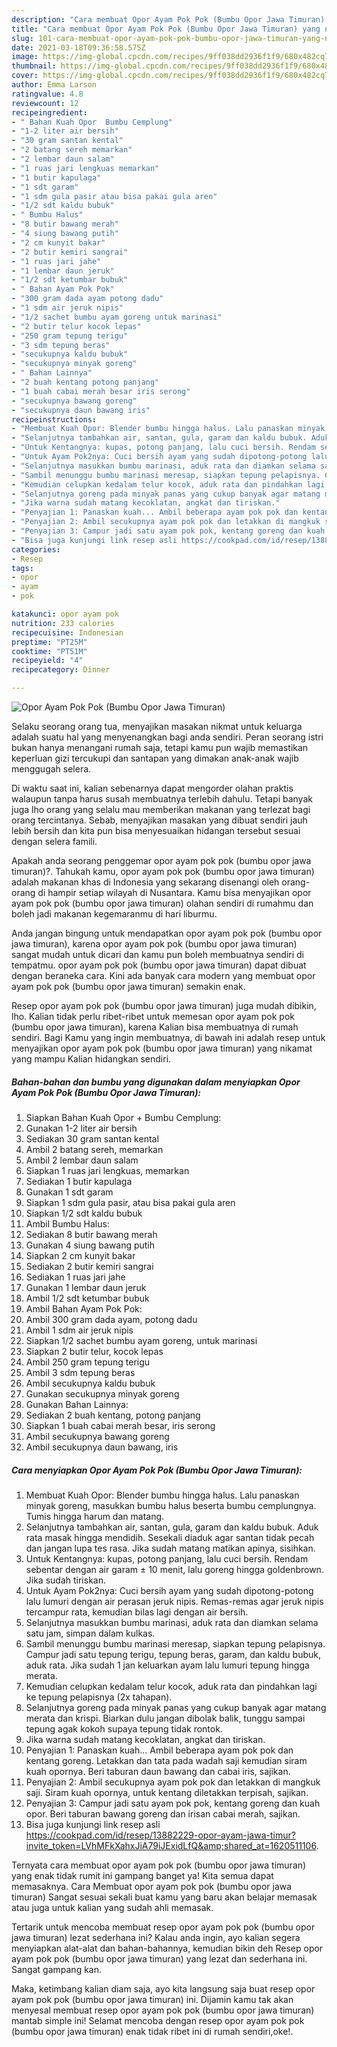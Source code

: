 ```yaml
---
description: "Cara membuat Opor Ayam Pok Pok (Bumbu Opor Jawa Timuran) yang nikmat dan Mudah Dibuat"
title: "Cara membuat Opor Ayam Pok Pok (Bumbu Opor Jawa Timuran) yang nikmat dan Mudah Dibuat"
slug: 101-cara-membuat-opor-ayam-pok-pok-bumbu-opor-jawa-timuran-yang-nikmat-dan-mudah-dibuat
date: 2021-03-18T09:36:58.575Z
image: https://img-global.cpcdn.com/recipes/9ff038dd2936f1f9/680x482cq70/opor-ayam-pok-pok-bumbu-opor-jawa-timuran-foto-resep-utama.jpg
thumbnail: https://img-global.cpcdn.com/recipes/9ff038dd2936f1f9/680x482cq70/opor-ayam-pok-pok-bumbu-opor-jawa-timuran-foto-resep-utama.jpg
cover: https://img-global.cpcdn.com/recipes/9ff038dd2936f1f9/680x482cq70/opor-ayam-pok-pok-bumbu-opor-jawa-timuran-foto-resep-utama.jpg
author: Emma Larson
ratingvalue: 4.8
reviewcount: 12
recipeingredient:
- " Bahan Kuah Opor  Bumbu Cemplung"
- "1-2 liter air bersih"
- "30 gram santan kental"
- "2 batang sereh memarkan"
- "2 lembar daun salam"
- "1 ruas jari lengkuas memarkan"
- "1 butir kapulaga"
- "1 sdt garam"
- "1 sdm gula pasir atau bisa pakai gula aren"
- "1/2 sdt kaldu bubuk"
- " Bumbu Halus"
- "8 butir bawang merah"
- "4 siung bawang putih"
- "2 cm kunyit bakar"
- "2 butir kemiri sangrai"
- "1 ruas jari jahe"
- "1 lembar daun jeruk"
- "1/2 sdt ketumbar bubuk"
- " Bahan Ayam Pok Pok"
- "300 gram dada ayam potong dadu"
- "1 sdm air jeruk nipis"
- "1/2 sachet bumbu ayam goreng untuk marinasi"
- "2 butir telur kocok lepas"
- "250 gram tepung terigu"
- "3 sdm tepung beras"
- "secukupnya kaldu bubuk"
- "secukupnya minyak goreng"
- " Bahan Lainnya"
- "2 buah kentang potong panjang"
- "1 buah cabai merah besar iris serong"
- "secukupnya bawang goreng"
- "secukupnya daun bawang iris"
recipeinstructions:
- "Membuat Kuah Opor: Blender bumbu hingga halus. Lalu panaskan minyak goreng, masukkan bumbu halus beserta bumbu cemplungnya. Tumis hingga harum dan matang."
- "Selanjutnya tambahkan air, santan, gula, garam dan kaldu bubuk. Aduk rata masak hingga mendidih. Sesekali diaduk agar santan tidak pecah dan jangan lupa tes rasa. Jika sudah matang matikan apinya, sisihkan."
- "Untuk Kentangnya: kupas, potong panjang, lalu cuci bersih. Rendam sebentar dengan air garam ± 10 menit, lalu goreng hingga goldenbrown. Jika sudah tiriskan."
- "Untuk Ayam Pok2nya: Cuci bersih ayam yang sudah dipotong-potong lalu lumuri dengan air perasan jeruk nipis. Remas-remas agar jeruk nipis tercampur rata, kemudian bilas lagi dengan air bersih."
- "Selanjutnya masukkan bumbu marinasi, aduk rata dan diamkan selama satu jam, simpan dalam kulkas."
- "Sambil menunggu bumbu marinasi meresap, siapkan tepung pelapisnya. Campur jadi satu tepung terigu, tepung beras, garam, dan kaldu bubuk, aduk rata. Jika sudah 1 jan keluarkan ayam lalu lumuri tepung hingga merata."
- "Kemudian celupkan kedalam telur kocok, aduk rata dan pindahkan lagi ke tepung pelapisnya (2x tahapan)."
- "Selanjutnya goreng pada minyak panas yang cukup banyak agar matang merata dan krispi. Biarkan dulu jangan dibolak balik, tunggu sampai tepung agak kokoh supaya tepung tidak rontok."
- "Jika warna sudah matang kecoklatan, angkat dan tiriskan."
- "Penyajian 1: Panaskan kuah... Ambil beberapa ayam pok pok dan kentang goreng. Letakkan dan tata pada wadah saji kemudian siram kuah opornya. Beri taburan daun bawang dan cabai iris, sajikan."
- "Penyajian 2: Ambil secukupnya ayam pok pok dan letakkan di mangkuk saji. Siram kuah opornya, untuk kentang diletakkan terpisah, sajikan."
- "Penyajian 3: Campur jadi satu ayam pok pok, kentang goreng dan kuah opor. Beri taburan bawang goreng dan irisan cabai merah, sajikan."
- "Bisa juga kunjungi link resep asli https://cookpad.com/id/resep/13882229-opor-ayam-jawa-timur?invite_token=LVhMFkXahxJiA79iJExidLfQ&amp;shared_at=1620511106."
categories:
- Resep
tags:
- opor
- ayam
- pok

katakunci: opor ayam pok 
nutrition: 233 calories
recipecuisine: Indonesian
preptime: "PT25M"
cooktime: "PT51M"
recipeyield: "4"
recipecategory: Dinner

---
```



![Opor Ayam Pok Pok (Bumbu Opor Jawa Timuran)](https://img-global.cpcdn.com/recipes/9ff038dd2936f1f9/680x482cq70/opor-ayam-pok-pok-bumbu-opor-jawa-timuran-foto-resep-utama.jpg)

Selaku seorang orang tua, menyajikan masakan nikmat untuk keluarga adalah suatu hal yang menyenangkan bagi anda sendiri. Peran seorang istri bukan hanya menangani rumah saja, tetapi kamu pun wajib memastikan keperluan gizi tercukupi dan santapan yang dimakan anak-anak wajib menggugah selera.

Di waktu  saat ini, kalian sebenarnya dapat mengorder olahan praktis walaupun tanpa harus susah membuatnya terlebih dahulu. Tetapi banyak juga lho orang yang selalu mau memberikan makanan yang terlezat bagi orang tercintanya. Sebab, menyajikan masakan yang dibuat sendiri jauh lebih bersih dan kita pun bisa menyesuaikan hidangan tersebut sesuai dengan selera famili. 



Apakah anda seorang penggemar opor ayam pok pok (bumbu opor jawa timuran)?. Tahukah kamu, opor ayam pok pok (bumbu opor jawa timuran) adalah makanan khas di Indonesia yang sekarang disenangi oleh orang-orang di hampir setiap wilayah di Nusantara. Kamu bisa menyajikan opor ayam pok pok (bumbu opor jawa timuran) olahan sendiri di rumahmu dan boleh jadi makanan kegemaranmu di hari liburmu.

Anda jangan bingung untuk mendapatkan opor ayam pok pok (bumbu opor jawa timuran), karena opor ayam pok pok (bumbu opor jawa timuran) sangat mudah untuk dicari dan kamu pun boleh membuatnya sendiri di tempatmu. opor ayam pok pok (bumbu opor jawa timuran) dapat dibuat dengan beraneka cara. Kini ada banyak cara modern yang membuat opor ayam pok pok (bumbu opor jawa timuran) semakin enak.

Resep opor ayam pok pok (bumbu opor jawa timuran) juga mudah dibikin, lho. Kalian tidak perlu ribet-ribet untuk memesan opor ayam pok pok (bumbu opor jawa timuran), karena Kalian bisa membuatnya di rumah sendiri. Bagi Kamu yang ingin membuatnya, di bawah ini adalah resep untuk menyajikan opor ayam pok pok (bumbu opor jawa timuran) yang nikamat yang mampu Kalian hidangkan sendiri.

<!--inarticleads1-->

##### Bahan-bahan dan bumbu yang digunakan dalam menyiapkan Opor Ayam Pok Pok (Bumbu Opor Jawa Timuran):

1. Siapkan  Bahan Kuah Opor + Bumbu Cemplung:
1. Gunakan 1-2 liter air bersih
1. Sediakan 30 gram santan kental
1. Ambil 2 batang sereh, memarkan
1. Ambil 2 lembar daun salam
1. Siapkan 1 ruas jari lengkuas, memarkan
1. Sediakan 1 butir kapulaga
1. Gunakan 1 sdt garam
1. Siapkan 1 sdm gula pasir, atau bisa pakai gula aren
1. Siapkan 1/2 sdt kaldu bubuk
1. Ambil  Bumbu Halus:
1. Sediakan 8 butir bawang merah
1. Gunakan 4 siung bawang putih
1. Siapkan 2 cm kunyit bakar
1. Sediakan 2 butir kemiri sangrai
1. Sediakan 1 ruas jari jahe
1. Gunakan 1 lembar daun jeruk
1. Ambil 1/2 sdt ketumbar bubuk
1. Ambil  Bahan Ayam Pok Pok:
1. Ambil 300 gram dada ayam, potong dadu
1. Ambil 1 sdm air jeruk nipis
1. Siapkan 1/2 sachet bumbu ayam goreng, untuk marinasi
1. Siapkan 2 butir telur, kocok lepas
1. Ambil 250 gram tepung terigu
1. Ambil 3 sdm tepung beras
1. Ambil secukupnya kaldu bubuk
1. Gunakan secukupnya minyak goreng
1. Gunakan  Bahan Lainnya:
1. Sediakan 2 buah kentang, potong panjang
1. Siapkan 1 buah cabai merah besar, iris serong
1. Ambil secukupnya bawang goreng
1. Ambil secukupnya daun bawang, iris




<!--inarticleads2-->

##### Cara menyiapkan Opor Ayam Pok Pok (Bumbu Opor Jawa Timuran):

1. Membuat Kuah Opor: Blender bumbu hingga halus. Lalu panaskan minyak goreng, masukkan bumbu halus beserta bumbu cemplungnya. Tumis hingga harum dan matang.
1. Selanjutnya tambahkan air, santan, gula, garam dan kaldu bubuk. Aduk rata masak hingga mendidih. Sesekali diaduk agar santan tidak pecah dan jangan lupa tes rasa. Jika sudah matang matikan apinya, sisihkan.
1. Untuk Kentangnya: kupas, potong panjang, lalu cuci bersih. Rendam sebentar dengan air garam ± 10 menit, lalu goreng hingga goldenbrown. Jika sudah tiriskan.
1. Untuk Ayam Pok2nya: Cuci bersih ayam yang sudah dipotong-potong lalu lumuri dengan air perasan jeruk nipis. Remas-remas agar jeruk nipis tercampur rata, kemudian bilas lagi dengan air bersih.
1. Selanjutnya masukkan bumbu marinasi, aduk rata dan diamkan selama satu jam, simpan dalam kulkas.
1. Sambil menunggu bumbu marinasi meresap, siapkan tepung pelapisnya. Campur jadi satu tepung terigu, tepung beras, garam, dan kaldu bubuk, aduk rata. Jika sudah 1 jan keluarkan ayam lalu lumuri tepung hingga merata.
1. Kemudian celupkan kedalam telur kocok, aduk rata dan pindahkan lagi ke tepung pelapisnya (2x tahapan).
1. Selanjutnya goreng pada minyak panas yang cukup banyak agar matang merata dan krispi. Biarkan dulu jangan dibolak balik, tunggu sampai tepung agak kokoh supaya tepung tidak rontok.
1. Jika warna sudah matang kecoklatan, angkat dan tiriskan.
1. Penyajian 1: Panaskan kuah... Ambil beberapa ayam pok pok dan kentang goreng. Letakkan dan tata pada wadah saji kemudian siram kuah opornya. Beri taburan daun bawang dan cabai iris, sajikan.
1. Penyajian 2: Ambil secukupnya ayam pok pok dan letakkan di mangkuk saji. Siram kuah opornya, untuk kentang diletakkan terpisah, sajikan.
1. Penyajian 3: Campur jadi satu ayam pok pok, kentang goreng dan kuah opor. Beri taburan bawang goreng dan irisan cabai merah, sajikan.
1. Bisa juga kunjungi link resep asli https://cookpad.com/id/resep/13882229-opor-ayam-jawa-timur?invite_token=LVhMFkXahxJiA79iJExidLfQ&amp;shared_at=1620511106.




Ternyata cara membuat opor ayam pok pok (bumbu opor jawa timuran) yang enak tidak rumit ini gampang banget ya! Kita semua dapat memasaknya. Cara Membuat opor ayam pok pok (bumbu opor jawa timuran) Sangat sesuai sekali buat kamu yang baru akan belajar memasak atau juga untuk kalian yang sudah ahli memasak.

Tertarik untuk mencoba membuat resep opor ayam pok pok (bumbu opor jawa timuran) lezat sederhana ini? Kalau anda ingin, ayo kalian segera menyiapkan alat-alat dan bahan-bahannya, kemudian bikin deh Resep opor ayam pok pok (bumbu opor jawa timuran) yang lezat dan sederhana ini. Sangat gampang kan. 

Maka, ketimbang kalian diam saja, ayo kita langsung saja buat resep opor ayam pok pok (bumbu opor jawa timuran) ini. Dijamin kamu tak akan menyesal membuat resep opor ayam pok pok (bumbu opor jawa timuran) mantab simple ini! Selamat mencoba dengan resep opor ayam pok pok (bumbu opor jawa timuran) enak tidak ribet ini di rumah sendiri,oke!.

